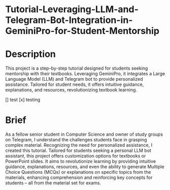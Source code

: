 # Tutorial-Leveraging-LLM-and-Telegram-Bot-Integration-in-GeminiPro-for-Student-Mentorship


# Description
This project is a step-by-step tutorial designed for students seeking mentorship with their textbooks. 
Leveraging GeminiPro, it integrates a Large Language Model (LLM) and Telegram bot to provide personalized assistance.
Tailored for student needs, it offers intuitive guidance, explanations, and resources, revolutionizing textbook learning.

[] test
[x] testing
# Brief
As a fellow senior student in Computer Science and owner of study groups on Telegram, I understand the challenges students face in grasping complex material.
Recognizing the need for personalized assistance, I created this tutorial.
Tailored for students seeking a personal LLM bot assistant, this project offers customization options for textbooks or PowerPoint slides.
It aims to revolutionize learning by providing intuitive guidance, explanations, resources, and even the ability to 
generate Multiple Choice Questions (MCQs) or explanations on specific topics from the materials, enhancing comprehension and reinforcing key concepts for students
– all from the material set for exams.






